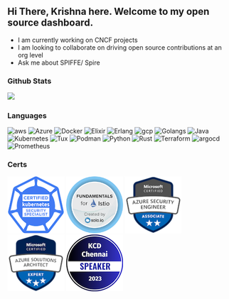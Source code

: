 <!--
**krishnakv/krishnakv** is a ✨ _special_ ✨ repository because its `README.md` (this file) appears on your GitHub profile.

Here are some ideas to get you started:

- 🔭 I’m currently working on ...
- 🌱 I’m currently learning ...
- 👯 I’m looking to collaborate on ...
- 🤔 I’m looking for help with ...
- 💬 Ask me about ...
- 📫 How to reach me: ...
- 😄 Pronouns: ...
- ⚡ Fun fact: ...
-->

## Hi There, Krishna here. Welcome to my open source dashboard.

- I am currently working on CNCF projects
- I am looking to collaborate on driving open source contributions at an org level
- Ask me about SPIFFE/ Spire

### Github Stats
![](https://github-readme-stats.vercel.app/api?username=krishnakv&theme=dark&hide_border=false&include_all_commits=true&count_private=true)

### Languages
<p align="left"> 
<img src="https://cdn.jsdelivr.net/gh/devicons/devicon/icons/amazonwebservices/amazonwebservices-original-wordmark.svg" alt="aws" width="64" height="64"/>
<img src="https://cdn.jsdelivr.net/gh/devicons/devicon/icons/azure/azure-original-wordmark.svg" alt="Azure" width="64" height="64"/>
<img src="https://cdn.jsdelivr.net/gh/devicons/devicon/icons/docker/docker-original-wordmark.svg" alt="Docker" width="64" height="64"/>
<img src="https://cdn.jsdelivr.net/gh/devicons/devicon/icons/elixir/elixir-original-wordmark.svg" alt="Elixir" width="64" height="64"/>
<img src="https://cdn.jsdelivr.net/gh/devicons/devicon/icons/erlang/erlang-original-wordmark.svg" alt="Erlang" width="64" height="64"/>
<img src="https://cdn.jsdelivr.net/gh/devicons/devicon/icons/googlecloud/googlecloud-original-wordmark.svg" alt="gcp" width="64" height="64"/>
<img src="https://cdn.jsdelivr.net/gh/devicons/devicon/icons/go/go-original-wordmark.svg" alt="Golangs" width="64" height="64"/>
<img src="https://cdn.jsdelivr.net/gh/devicons/devicon/icons/java/java-original-wordmark.svg" alt="Java" width="64" height="64"/>
<img src="https://cdn.jsdelivr.net/gh/devicons/devicon/icons/kubernetes/kubernetes-plain-wordmark.svg" alt="Kubernetes" width="64" height="64"/>
<img src="https://cdn.jsdelivr.net/gh/devicons/devicon/icons/linux/linux-original.svg" alt="Tux" width="64" height="64"/>
<img src="https://cdn.jsdelivr.net/gh/devicons/devicon/icons/podman/podman-original-wordmark.svg" alt="Podman" width="64" height="64"/>
<img src="https://cdn.jsdelivr.net/gh/devicons/devicon/icons/python/python-original-wordmark.svg" alt="Python" width="64" height="64"/>
<img src="https://cdn.jsdelivr.net/gh/devicons/devicon/icons/rust/rust-plain.svg" alt="Rust" width="64" height="64"/>
<img src="https://cdn.jsdelivr.net/gh/devicons/devicon/icons/terraform/terraform-original-wordmark.svg" alt="Terraform" width="64" height="64"/>
<img src="https://cdn.jsdelivr.net/gh/devicons/devicon/icons/argocd/argocd-original-wordmark.svg" alt="argocd" width="64" height="64"/>
<img src="https://cdn.jsdelivr.net/gh/devicons/devicon/icons/prometheus/prometheus-original-wordmark.svg" alt="Prometheus" width="64" height="64"/>
</p>

### Certs

<p align="left"> 
<img src="https://raw.githubusercontent.com/krishnakv/krishnakv/main/img/cks-certified-kubernetes-security-specialist.png" alt="CKS" width="128" height="128"/>
<img src="https://raw.githubusercontent.com/krishnakv/krishnakv/main/img/fundamentals-for-istio-by-solo-io.png" alt="Istio" width="128" height="128"/>
<img src="https://raw.githubusercontent.com/krishnakv/krishnakv/main/img/microsoft-certified-azure-security-engineer-associate.png" alt="Azure Security Engg Associate" width="128" height="128"/>
<img src="https://raw.githubusercontent.com/krishnakv/krishnakv/main/img/microsoft-certified-azure-solutions-architect-expert.1.png" alt="Azure Architect Expert" width="128" height="128"/>
<img src="https://raw.githubusercontent.com/krishnakv/krishnakv/main/img/speaker-kcd-chennai-2023.png" alt="Speaker KCD Chennai" width="128" height="128"/>
</p>
